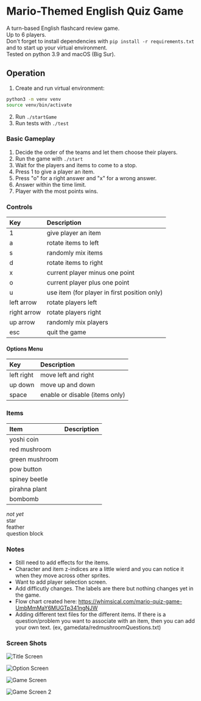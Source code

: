 # Mario-Themed English Quiz Game
A turn-based English flashcard review game.  
Up to 6 players.  
Don't forget to install dependencies with `pip install -r requirements.txt` and to start up your virtual environment.  
Tested on python 3.9 and macOS (Big Sur).  

## Operation
1. Create and run virtual environment:  
```bash
python3 -m venv venv
source venv/bin/activate
```  

2. Run `./startGame`  
3. Run tests with `./test`

### Basic Gameplay
1. Decide the order of the teams and let them choose their players.
2. Run the game with `./start`
3. Wait for the players and items to come to a stop.
4. Press 1 to give a player an item.
5. Press "o" for a right answer and "x" for a wrong answer.
5. Answer within the time limit.
6. Player with the most points wins.

### Controls
|Key|Description|
|:---|:---|
|1 | give player an item  
|a | rotate items to left  
|s | randomly mix items  
|d | rotate items to right  
|x | current player minus one point  
|o | current player plus one point  
|u | use item (for player in first position only)  
|left arrow|rotate players left  
|right arrow|rotate players right  
|up arrow|randomly mix players  
|esc|quit the game  

#### Options Menu
|Key|Description|
|:---|:---|
|left right|move left and right
|up down|move up and down
|space|enable or disable (items only)  

### Items
|Item|Description|
|:---|:---|
|yoshi coin||
|red mushroom||
|green mushroom||
|pow button||
|spiney beetle||
|pirahna plant||
|bombomb||

_not yet_  
star  
feather  
question block

### Notes
* Still need to add effects for the items.  
* Character and item z-indices are a little wierd and you can notice it when they move across other sprites.  
* Want to add player selection screen.  
* Add difficutly changes. The labels are there but nothing changes yet in the game. 
* Flow chart created here: https://whimsical.com/mario-quiz-game-UmbMmMaY6MUGTp341ngNJW  
* Adding different text files for the different items. If there is a question/problem you want to associate with an item, then you can add your own text. (ex, gamedata/redmushroomQuestions.txt)

### Screen Shots
![Title Screen](titleScreen.png)

![Option Screen](optionScreen.png)

![Game Screen](gameScreen.png)

![Game Screen 2](gameScreen2.png)
